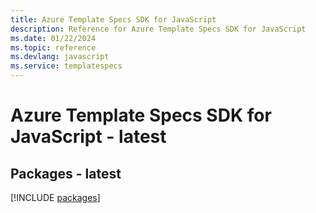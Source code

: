 ```yaml
---
title: Azure Template Specs SDK for JavaScript
description: Reference for Azure Template Specs SDK for JavaScript
ms.date: 01/22/2024
ms.topic: reference
ms.devlang: javascript
ms.service: templatespecs
---
```

# Azure Template Specs SDK for JavaScript - latest
## Packages - latest
[!INCLUDE [packages](template-specs-index.md)]